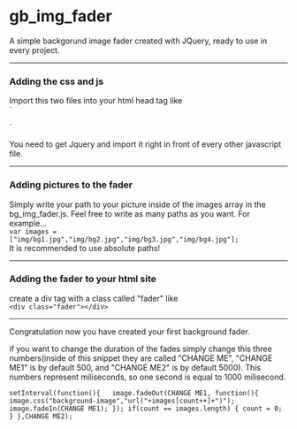 # gb_img_fader
A simple backgorund image fader created with JQuery, ready to use in every project.
***
### Adding the css and js
Import this two files into your html head tag like  
`<link rel="stylesheet" type="text/css" href="http://localhost/tuts/bg_img_fader/css/bg_img_fader.css" />  
 <script type="text/javascript" src="http://localhost/tuts/bg_img_fader/js/bg_img_fader.js"></script>`  
 You need to get Jquery and import it right in front of every other javascript file.
***
### Adding pictures to the fader
Simply write your path to your picture inside of the images array in the bg_img_fader.js. Feel free to write as many paths as you want. For example...  
`var images = ["img/bg1.jpg","img/bg2.jpg","img/bg3.jpg","img/bg4.jpg"];`  
It is recommended to use absolute paths!
***
### Adding the fader to your html site
create a div tag with a class called "fader" like  
`<div class="fader"></div>`
***
Congratulation now you have created your first background fader.

if you want to change the duration of the fades simply change this three numbers(inside of this snippet they are called "CHANGE ME", "CHANGE ME1" is by default 500, and "CHANGE ME2" is by default 5000). This numbers represent miliseconds, so one second is equal to 1000 milisecond.

`setInterval(function(){  
   image.fadeOut(CHANGE ME1, function(){
      image.css("background-image","url("+images[count++]+")");
      image.fadeIn(CHANGE ME1);
    });
    if(count == images.length)
    {
      count = 0;
    }
  },CHANGE ME2);`
